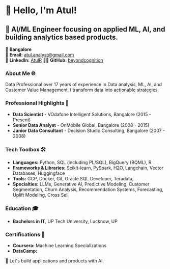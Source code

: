 # 👋 Hello, I'm Atul!

## 🚀 AI/ML Engineer focusing on applied ML, AI, and building analytics based products.

📍 **Bangalore**  
📧 **Email:** [atul.analyst@gmail.com](mailto:atul.analyst@gmail.com)  
🔗 **LinkedIn:** [AtulR](https://www.linkedin.com/in/atulanalyst)
👨‍💻 **GitHub:** [beyondcognition](https://github.com/beyondcognition)


### About Me 🌐
Data Professional over 17 years of experience in Data analysis, ML, AI, and Customer Value Management. I transform data into actionable strategies.


### Professional Highlights 🌟
- **Data Scientist** - VOdafone Intelligent Solutions, Bangalore (2015 - Present)
- **Senior Data Analyst** - OnMobile Global, Bangalore (2008 - 2015)
- **Junior Data Consultant** - Decision Studio Consulting, Bangalore (2007 - 2008)

### Tech Toolbox 🛠️
- **Languages:** Python, SQL (including PL/SQL), BigQuery (BQML), R
- **Frameworks & Libraries:** Scikit-learn, PySpark, H2O, Langchain, Vector Databases, Huggingface
- **Tools:** GCP, Docker, Git, Oracle SQL Developer, Teradata,
- **Specialties:** LLMs, Generative AI, Predictive Modeling, Customer Segmentation, Churn Analysis, Recommendation Systems, Forecasting, Uplift Modeling, Cross Sell

### Education 🎓
- **Bachelors in IT**, UP Tech University, Lucknow, UP

### Certifications 📜
- **Coursera:** Machine Learning Specializations
- **DataCamp:** 

🔗 Let's build applications and products with AI.

